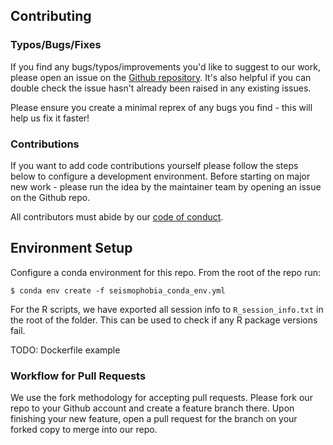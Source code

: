 ## Contributing

### Typos/Bugs/Fixes

If you find any bugs/typos/improvements you'd like to suggest to our work, please open an issue on the [Github repository](https://github.com/UBC-MDS/seismophobia/issues). It's also helpful if you can double check the issue hasn't already been raised in any existing issues.

Please ensure you create a minimal reprex of any bugs you find - this will help us fix it faster!

### Contributions

If you want to add code contributions yourself please follow the steps below to configure a development environment. Before starting on major new work - please run the idea by the maintainer team by opening an issue on the Github repo.

All contributors must abide by our [code of conduct](https://github.com/UBC-MDS/seismophobia/blob/main/CODE%20OF%20CONDUCT.md).

## Environment Setup

Configure a conda environment for this repo. From the root of the repo run:

    $ conda env create -f seismophobia_conda_env.yml


For the R scripts, we have exported all session info to `R_session_info.txt` in the root of the folder. This can be used to check if any R package versions fail.

<!-- TODO: Use Renv from command line for Rscripts? -->
<!-- To configure your R environment to work with our analysis, first install the `renv` package in your Rstudio terminal. After this is installed, create a project R environment using `renv::restore`

``` {.r}
> install.packages('renv')
> renv::restore()
``` -->

TODO: Dockerfile example

### Workflow for Pull Requests

We use the fork methodology for accepting pull requests. Please fork our repo to your Github account and create a feature branch there. Upon finishing your new feature, open a pull request for the branch on your forked copy to merge into our repo.
